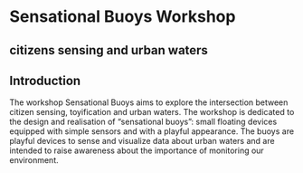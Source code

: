 # Sensational Buoys Workshop
## citizens sensing and urban waters

## Introduction
The workshop Sensational Buoys aims to explore the intersection between citizen sensing, toyification and urban waters. 
The workshop is dedicated to the design and realisation of “sensational buoys”: small floating devices equipped with simple sensors and with a playful appearance. The buoys are playful devices to sense and visualize data about urban waters and are intended to raise awareness about the importance of monitoring our environment. 
